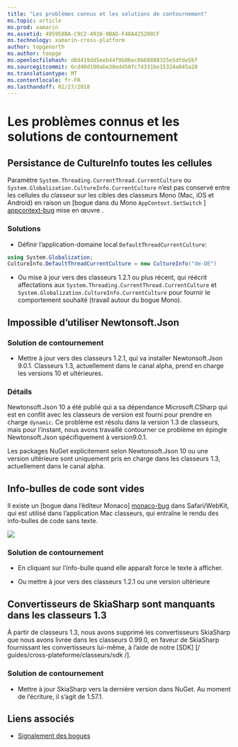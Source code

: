 ```yaml
---
title: "Les problèmes connus et les solutions de contournement"
ms.topic: article
ms.prod: xamarin
ms.assetid: 495958BA-C9C2-4910-9BAD-F48A425208CF
ms.technology: xamarin-cross-platform
author: topgenorth
ms.author: toopge
ms.openlocfilehash: d8d419dd5eeb44f9b86ec8668888325e5dfde5bf
ms.sourcegitcommit: 6cd40d190abe38edd50fc74331be15324a845a28
ms.translationtype: MT
ms.contentlocale: fr-FR
ms.lasthandoff: 02/27/2018
---
```

# <a name="known-issues--workarounds"></a>Les problèmes connus et les solutions de contournement

## <a name="persistence-of-cultureinfo-across-cells"></a>Persistance de CultureInfo toutes les cellules

Paramètre `System.Threading.CurrentThread.CurrentCulture` ou `System.Globalization.CultureInfo.CurrentCulture` n’est pas conservé entre les cellules du classeur sur les cibles des classeurs Mono (Mac, iOS et Android) en raison un [bogue dans du Mono `AppContext.SetSwitch` ] [ appcontext-bug] mise en œuvre .

### <a name="workarounds"></a>Solutions

* Définir l’application-domaine local `DefaultThreadCurrentCulture`:
```csharp
using System.Globalization;
CultureInfo.DefaultThreadCurrentCulture = new CultureInfo("de-DE")
```

* Ou mise à jour vers des classeurs 1.2.1 ou plus récent, qui réécrit affectations aux `System.Threading.CurrentThread.CurrentCulture` et `System.Globalization.CultureInfo.CurrentCulture` pour fournir le comportement souhaité (travail autour du bogue Mono).

## <a name="unable-to-use-newtonsoftjson"></a>Impossible d’utiliser Newtonsoft.Json

### <a name="workaround"></a>Solution de contournement

* Mettre à jour vers des classeurs 1.2.1, qui va installer Newtonsoft.Json 9.0.1.
  Classeurs 1.3, actuellement dans le canal alpha, prend en charge les versions 10 et ultérieures.

### <a name="details"></a>Détails

Newtonsoft.Json 10 a été publié qui a sa dépendance Microsoft.CSharp qui est en conflit avec les classeurs de version est fourni pour prendre en charge `dynamic`. Ce problème est résolu dans la version 1.3 de classeurs, mais pour l’instant, nous avons travaillé contourner ce problème en épingle Newtonsoft.Json spécifiquement à version9.0.1.

Les packages NuGet explicitement selon Newtonsoft.Json 10 ou une version ultérieure sont uniquement pris en charge dans les classeurs 1.3, actuellement dans le canal alpha.

## <a name="code-tooltips-are-blank"></a>Info-bulles de code sont vides

Il existe un [bogue dans l’éditeur Monaco] [ monaco-bug] dans Safari/WebKit, qui est utilisé dans l’application Mac classeurs, qui entraîne le rendu des info-bulles de code sans texte.

![](general-images/monaco-signature-help-bug.png)

### <a name="workaround"></a>Solution de contournement

* En cliquant sur l’info-bulle quand elle apparaît force le texte à afficher.

* Ou mettre à jour vers des classeurs 1.2.1 ou une version ultérieure

[appcontext-bug]: https://bugzilla.xamarin.com/show_bug.cgi?id=54448
[monaco-bug]: https://github.com/Microsoft/monaco-editor/issues/408

## <a name="skiasharp-renderers-are-missing-in-workbooks-13"></a>Convertisseurs de SkiaSharp sont manquants dans les classeurs 1.3

À partir de classeurs 1.3, nous avons supprimé les convertisseurs SkiaSharp que nous avons livrée dans les classeurs 0.99.0, en faveur de SkiaSharp fournissant les convertisseurs lui-même, à l’aide de notre [SDK] [/ guides/cross-plateforme/classeurs/sdk /].

### <a name="workaround"></a>Solution de contournement

* Mettre à jour SkiaSharp vers la dernière version dans NuGet. Au moment de l’écriture, il s’agit de 1.57.1.

## <a name="related-links"></a>Liens associés

- [Signalement des bogues](~/tools/workbooks/install.md#reporting-bugs)

